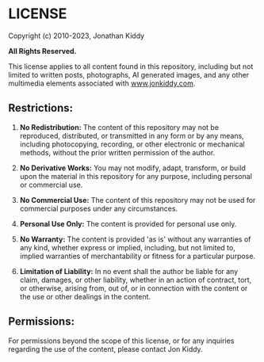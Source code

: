 # LICENSE

Copyright \(c\) 2010-2023, Jonathan Kiddy

**All Rights Reserved.**

This license applies to all content found in this repository, including but not limited to written posts, photographs, AI generated images, and any other multimedia elements associated with www.jonkiddy.com.

## Restrictions:

1. **No Redistribution:** The content of this repository may not be reproduced, distributed, or transmitted in any form or by any means, including photocopying, recording, or other electronic or mechanical methods, without the prior written permission of the author.

2. **No Derivative Works:** You may not modify, adapt, transform, or build upon the material in this repository for any purpose, including personal or commercial use.

3. **No Commercial Use:** The content of this repository may not be used for commercial purposes under any circumstances.

4. **Personal Use Only:** The content is provided for personal use only.

5. **No Warranty:** The content is provided 'as is' without any warranties of any kind, whether express or implied, including, but not limited to, implied warranties of merchantability or fitness for a particular purpose.

6. **Limitation of Liability:** In no event shall the author be liable for any claim, damages, or other liability, whether in an action of contract, tort, or otherwise, arising from, out of, or in connection with the content or the use or other dealings in the content.

## Permissions:

For permissions beyond the scope of this license, or for any inquiries regarding the use of the content, please contact Jon Kiddy.
